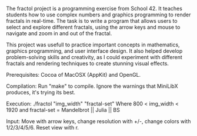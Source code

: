 The fractol project is a programming exercise from School 42.
It teaches students how to use complex numbers and graphics programming to render fractals in real-time. The task is to write a program that allows users to select and explore different fractals, using the arrow keys and mouse to navigate and zoom in and out of the fractal.

This project was usefull to practice important concepts in mathematics, graphics programming, and user interface design. It also helped develop problem-solving skills and creativity, as I could experiment with different fractals and rendering techniques to create stunning visual effects.

Prerequisites: Cocoa of MacOSX (AppKit) and OpenGL.

Compilation: Run "make" to compile. Ignore the warnings that MiniLibX produces, it's trying its best.

Execution: ./fractol "img_width" "fractal-set" 
Where 800 < img_width < 1920 and fractal-set = Mandelbrot || Julia || BS

Input:
Move with arrow keys, change resolution with +/-, change colors with 1/2/3/4/5/6. Reset view with r.
